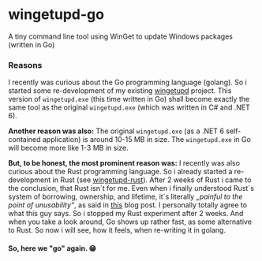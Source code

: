 # wingetupd-go
A tiny command line tool using WinGet to update Windows packages (written in Go) 

### Reasons

I recently was curious about the Go programming language (golang). So i started some re-development of my existing [wingetupd](https://github.com/MBODM/wingetupd) project. This version of `wingetupd.exe` (this time written in Go) shall become exactly the same tool as the original `wingetupd.exe` (which was written in C# and .NET 6).

__Another reason was also:__ The original `wingetupd.exe` (as a .NET 6 self-contained application) is around 10-15 MB in size. The `wingetupd.exe` in Go will become more like 1-3 MB in size.

__But, to be honest, the most prominent reason was:__ I recently was also curious about the Rust programming language. So i already started a re-development in Rust (see [wingetupd-rust](https://github.com/MBODM/wingetupd-rust)). After 2 weeks of Rust i came to the conclusion, that Rust isn´t for me. Even when i finally understood Rust´s system of borrowing, ownership, and lifetime, it´s literally _„painful to the point of unusability“_, as said in [this](http://esr.ibiblio.org/?p=7294) blog post. I personally totally agree to what this guy says. So i stopped my Rust experiment after 2 weeks. And when you take a look around, Go shows up rather fast, as some alternative to Rust. So now i will see, how it feels, when re-writing it in golang.

#### So, here we "go" again. 😁
